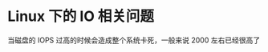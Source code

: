 # Linux 下的 IO 相关问题

<!--
ID: 2e56447e-0c1e-4185-b6f6-69add3c7b348
Status: draft
Date: 2018-11-12T18:44:00
Modified: 2020-05-16T11:08:04
wp_id: 601
-->

当磁盘的 IOPS 过高的时候会造成整个系统卡死，一般来说 2000 左右已经很高了
